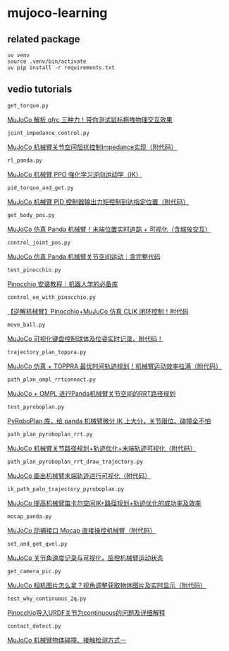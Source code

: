 # mujoco-learning

## related package

```
uv venv
source .venv/bin/activate
uv pip install -r requirements.txt
```

## vedio tutorials

`get_torque.py`

[MuJoCo 解析 qfrc 三种力！带你测试鼠标拖拽物理交互效果](https://www.bilibili.com/video/BV1kH79zUEAc/?vd_source=5ba34935b7845cd15c65ef62c64ba82f)

`joint_impedance_control.py`

[MuJoCo 机械臂关节空间阻抗控制Impedance实现（附代码）](https://www.bilibili.com/video/BV1UK5czMEQr/?vd_source=5ba34935b7845cd15c65ef62c64ba82f#reply262516173552)

`rl_panda.py`

[MuJoCo 机械臂 PPO 强化学习逆向运动学（IK）](https://www.bilibili.com/video/BV1mHLVzzEMj?vd_source=5ba34935b7845cd15c65ef62c64ba82f&spm_id_from=333.788.videopod.sections)

`pid_torque_and_get.py`

[MuJoCo 机械臂 PID 控制器输出力矩控制到达指定位置（附代码）](https://www.bilibili.com/video/BV1MbL6zSEAY?vd_source=5ba34935b7845cd15c65ef62c64ba82f&spm_id_from=333.788.videopod.sections)

`get_body_pos.py`

[MuJoCo 仿真 Panda 机械臂！末端位置实时追踪 + 可视化（含缩放交互）](https://www.bilibili.com/video/BV1gaXxYaEnv?vd_source=5ba34935b7845cd15c65ef62c64ba82f&spm_id_from=333.788.videopod.sections)

`control_joint_pos.py`

[MuJoCo 仿真 Panda 机械臂关节空间运动｜含完整代码](https://www.bilibili.com/video/BV1pWoBYcETJ?vd_source=5ba34935b7845cd15c65ef62c64ba82f&spm_id_from=333.788.videopod.sections)

`test_pinocchio.py`

[Pinocchio 安装教程｜机器人学的必备库](https://www.bilibili.com/video/BV1UFoRYDEfF?vd_source=5ba34935b7845cd15c65ef62c64ba82f&spm_id_from=333.788.videopod.sections)

`control_ee_with_pinocchio.py`

[【逆解机械臂】Pinocchio+MuJuCo 仿真 CLIK 闭环控制！附代码](https://www.bilibili.com/video/BV1aAZYYAE5f?vd_source=5ba34935b7845cd15c65ef62c64ba82f&spm_id_from=333.788.videopod.sections)

`move_ball.py`

[MuJoCo 可视化键盘控制球体及位姿实时记录，附代码！](https://www.bilibili.com/video/BV1oTZrYaE2h?vd_source=5ba34935b7845cd15c65ef62c64ba82f&spm_id_from=333.788.videopod.sections)

`trajectory_plan_toppra.py`

[MuJoCo 仿真 + TOPPRA 最优时间轨迹规划！机械臂运动效率拉满（附代码）](https://www.bilibili.com/video/BV1fndxYSEui?vd_source=5ba34935b7845cd15c65ef62c64ba82f&spm_id_from=333.788.videopod.sections)

`path_plan_ompl_rrtconnect.py`

[MuJoCo + OMPL 进行Panda机械臂关节空间的RRT路径规划](https://www.bilibili.com/video/BV1EJd5YQExw?vd_source=5ba34935b7845cd15c65ef62c64ba82f&spm_id_from=333.788.videopod.sections)

`test_pyroboplan.py`

[PyRoboPlan 库，给 panda 机械臂微分 IK 上大分，关节限位、碰撞全不怕](https://www.bilibili.com/video/BV1Rod6YHET2?vd_source=5ba34935b7845cd15c65ef62c64ba82f&spm_id_from=333.788.videopod.sections)

`path_plan_pyroboplan_rrt.py`

[MuJoCo 机械臂关节路径规划+轨迹优化+末端轨迹可视化（附代码）](https://www.bilibili.com/video/BV1tZo7YjEgd?vd_source=5ba34935b7845cd15c65ef62c64ba82f&spm_id_from=333.788.videopod.sections)

`path_plan_pyroboplan_rrt_draw_trajectory.py`

[MuJoCo 画出机械臂末端轨迹进行可视化（附代码）](https://www.bilibili.com/video/BV1B2ocYSE7r?vd_source=5ba34935b7845cd15c65ef62c64ba82f&spm_id_from=333.788.videopod.sections)

`ik_path_paln_trajectory_pyroboplan.py`

[MuJoCo 提高机械臂笛卡尔空间IK+路径规划+轨迹优化的成功率及效率](https://www.bilibili.com/video/BV1qA5EzPEFh?vd_source=5ba34935b7845cd15c65ef62c64ba82f&spm_id_from=333.788.videopod.sections)

`mocap_panda.py`

[MuJoCo 动捕接口 Mocap 直接操控机械臂（附代码）](https://www.bilibili.com/video/BV1k651zXEeN?vd_source=5ba34935b7845cd15c65ef62c64ba82f&spm_id_from=333.788.videopod.sections)

`set_and_get_qvel.py`

[MuJoCo 关节角速度记录与可视化，监控机械臂运动状态](https://www.bilibili.com/video/BV1kSLdznEMd?vd_source=5ba34935b7845cd15c65ef62c64ba82f&spm_id_from=333.788.videopod.sections)

`get_camera_pic.py`

[MuJoCo 相机图片怎么拿？视角调整获取物体图片及实时显示（附代码）](https://www.bilibili.com/video/BV1THGSzvE6t?vd_source=5ba34935b7845cd15c65ef62c64ba82f&spm_id_from=333.788.videopod.sections)

`test_why_continuous_2q.py`

[Pinocchio导入URDF关节为continuous的问题及详细解释](https://www.bilibili.com/video/BV1tvVrzmEgx?vd_source=5ba34935b7845cd15c65ef62c64ba82f&spm_id_from=333.788.videopod.sections)

`contact_detect.py`

[MuJoCo 机械臂物体碰撞、接触检测方式一](https://www.bilibili.com/video/BV12WfFYYE4T?vd_source=5ba34935b7845cd15c65ef62c64ba82f&spm_id_from=333.788.videopod.sections)
